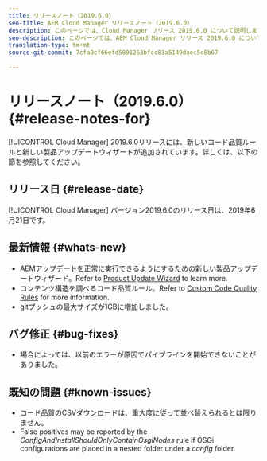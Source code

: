 ```yaml
---
title: リリースノート（2019.6.0）
seo-title: AEM Cloud Manager リリースノート（2019.6.0）
description: このページでは、Cloud Manager リリース 2019.6.0 について説明します。
seo-description: このページでは、AEM Cloud Manager リリース 2019.6.0 について説明します。
translation-type: tm+mt
source-git-commit: 7cfa0cf66efd5891263bfcc83a5149daec5c8b67

---
```


# リリースノート（2019.6.0） {#release-notes-for}

[!UICONTROL Cloud Manager] 2019.6.0リリースには、新しいコード品質ルールと新しい製品アップデートウィザードが追加されています。詳しくは、以下の節を参照してください。

## リリース日 {#release-date}

[!UICONTROL Cloud Manager] バージョン2019.6.0のリリース日は、2019年6月21日です。

## 最新情報 {#whats-new}

* AEMアップデートを正常に実行できるようにするための新しい製品アップデートウィザード。Refer to [Product Update Wizard](overview-productupdate-wizard.md) to learn more.
* コンテンツ構造を調べるコード品質ルール。Refer to [Custom Code Quality Rules](custom-code-quality-rules.md) for more information.
* gitプッシュの最大サイズが1GBに増加しました。

## バグ修正 {#bug-fixes}

* 場合によっては、以前のエラーが原因でパイプラインを開始できないことがありました。

## 既知の問題 {#known-issues}

* コード品質のCSVダウンロードは、重大度に従って並べ替えられるとは限りません。
* False positives may be reported by the *ConfigAndInstallShouldOnlyContainOsgiNodes* rule if OSGi configurations are placed in a nested folder under a *config* folder.